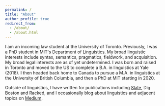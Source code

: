 ```yaml
---
permalink: /
title: "About"
author_profile: true
redirect_from: 
  - /about/
  - /about.html
---
```


I am an incoming law student at the University of Toronto. Previously, I was a PhD student in MIT's Department of Linguistics. My broad linguistic interests include syntax, semantics, pragmatics, fieldwork, and acquisition. My broad legal interests are as of yet undetermined. I was born and raised in Toronto and moved to the US to complete a B.A. in linguistics at Yale (2018). I then headed back home to Canada to pursue a M.A. in linguistics at the University of British Columbia, and then a PhD at MIT starting in 2020. 

Outside of linguistics, I have written for publications including [Slate](https://slate.com/human-interest/2018/07/linguistic-prejudice-in-sorry-to-bother-you-is-a-real-world-problem.html), Dig Boston and Racked, and I occasionally blog about linguistics and adjacent topics on [Medium](https://medium.com/@focusfronting). 
